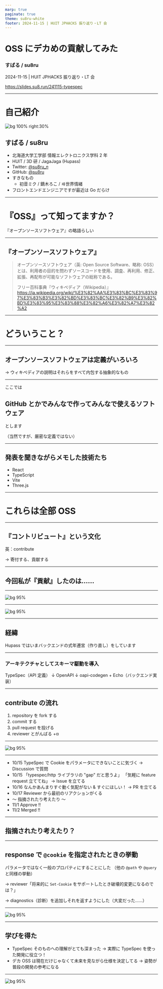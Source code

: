 ```yaml
---
marp: true
paginate: true
theme: su8ru-white
footer: 2024-11-15 | HUIT JPHACKS 振り返り・LT 会
---
```


# OSS にデカめの貢献してみた

### すばる / su8ru

2024-11-15 | HUIT JPHACKS 振り返り・LT 会

<https://slides.su8.run/241115-typespec>

---

<!--
header: OSS にデカめの貢献してみた | su8ru
-->

# 自己紹介

![bg 100% right:30%](https://su8.run/avatar?s=1080)

## すばる / su8ru

- 北海道大学工学部
  情報エレクトロニクス学科 2 年
- HUIT / 3D 研 / JagaJaga (Hupass)
- Twitter: [@su8ru\__n_](https://twitter.com/su8ru_n)
- GitHub: [@su8ru](https://github.com/su8ru)
- すきなもの
  - 初音ミク / 鏑木ろこ / ヰ世界情緒
- フロントエンドエンジニアですが最近は Go だらけ

---

# 『OSS』って知ってますか？

『オープンソースソフトウェア』の略語らしい

---

## 『オープンソースソフトウェア』

> オープンソースソフトウェア（英: Open Source Software、略称: OSS）とは、利用者の目的を問わずソースコードを使用、調査、再利用、修正、拡張、再配布が可能なソフトウェアの総称である。
>
> フリー百科事典『ウィキペディア（Wikipedia）』
> <https://ja.wikipedia.org/wiki/%E3%82%AA%E3%83%BC%E3%83%97%E3%83%B3%E3%82%BD%E3%83%BC%E3%82%B9%E3%82%BD%E3%83%95%E3%83%88%E3%82%A6%E3%82%A7%E3%82%A2>

---

# どういうこと？

---

## オープンソースソフトウェアは定義がいろいろ

→ ウィキペディアの説明はそれらをすべて内包する抽象的なもの

---

ここでは

## GitHub とかでみんなで作ってみんなで使えるソフトウェア

とします

（当然ですが、厳密な定義ではない）

---

## 発表を聞きながらメモした技術たち

- React
- TypeScript
- Vite
- Three.js

---

# これらは全部 OSS

---

## 『コントリビュート』という文化

英：contribute

→ 寄付する、貢献する

---

## 今回私が『貢献』したのは……

---

![bg 95%](images/typespec.png)

---

![bg 95%](images/typespec-lp.png)

---

## 経緯

Hupass ではいまバックエンドの式年遷宮（作り直し）をしています

---

### アーキテクチャとしてスキーマ駆動を導入

TypeSpec（API 定義）
↓
OpenAPI
↓
oapi-codegen + Echo（バックエンド実装）

---

## contribute の流れ

1. repository を fork する
2. commit する
3. pull request を投げる
4. reviewer とがんばる +α

---

![bg 95%](images/pull-request.png)

---

- 10/15 TypeSpec で Cookie をパラメータにできないことに気づく
  → Discussion で質問
- 10/15 「typespec/http ライブラリの "gap" だと思うよ」
  「気軽に feature request 立ててね」
  → Issue を立てる
- 10/16 なんかあんまりすぐ動く気配がない & すぐにほしい！
  → PR を立てる
- 10/17 Reviewer から最初のリアクションがくる
- 〜 指摘されたり考えたり 〜
- 11/1 Approve !!
- 11/2 Merged !!

---

## 指摘されたり考えたり？

---

## response で `@cookie` を指定されたときの挙動

パラメータではなく一般のプロパティにすることにした
（他の `@path` や `@query` と同様の挙動）

→ reviewer「将来的に `Set-Cookie` をサポートしたとき破壊的変更になるのでは？」

→ diagnostics（診断）を追加しそれを返すようにした（大変だった……）

---

![bg 95%](images/response-cookie.png)

---

## 学びを得た

- TypeSpec そのものへの理解がとても深まった
  → 実際に TypeSpec を使った開発に役立つ！
- デカ OSS は現在だけじゃなくて未来を見ながら仕様を決定してる
  → 姿勢が普段の開発の参考になる

---

![bg 95%](images/profile.png)

